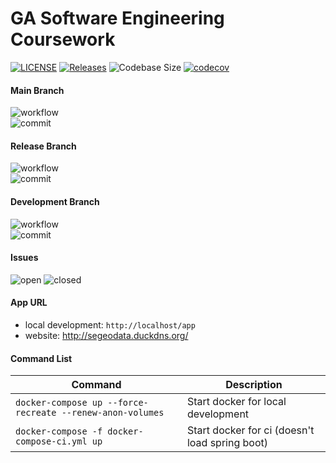 # GA Software Engineering Coursework

[![LICENSE](https://img.shields.io/github/license/violin-suzutsuki/SET08103.svg)](https://github.com/violin-suzutsuki/SET08103/blob/main/LICENSE)
[![Releases](https://img.shields.io/github/release/violin-suzutsuki/SET08103.svg)](#)
![Codebase Size](https://img.shields.io/github/languages/code-size/violin-suzutsuki/SET08103)
[![codecov](https://codecov.io/gh/violin-suzutsuki/GA-SE-CW/branch/main/graph/badge.svg?token=Zah5mYcSbt)](https://codecov.io/gh/violin-suzutsuki/GA-SE-CW)

#### Main Branch

![workflow](https://img.shields.io/github/workflow/status/violin-suzutsuki/SET08103/A%20workflow%20for%20coursework/master)<br>
![commit](https://img.shields.io/github/last-commit/violin-suzutsuki/SET08103/master)

#### Release Branch

![workflow](https://img.shields.io/github/workflow/status/violin-suzutsuki/SET08103/A%20workflow%20for%20coursework/release)<br>
![commit](https://img.shields.io/github/last-commit/violin-suzutsuki/SET08103/release)

#### Development Branch

![workflow](https://img.shields.io/github/workflow/status/violin-suzutsuki/SET08103/A%20workflow%20for%20coursework/develop)<br>
![commit](https://img.shields.io/github/last-commit/violin-suzutsuki/SET08103/develop)

#### Issues

![open](https://img.shields.io/github/issues/violin-suzutsuki/SET08103)
![closed](https://img.shields.io/github/issues-closed/violin-suzutsuki/SET08103)

#### App URL

- local development: `http://localhost/app`
- website: http://segeodata.duckdns.org/

#### Command List


| Command | Description |
| - | - |
| `docker-compose up --force-recreate --renew-anon-volumes` | Start docker for local development |
| `docker-compose -f docker-compose-ci.yml up` | Start docker for ci (doesn't load spring boot) |
